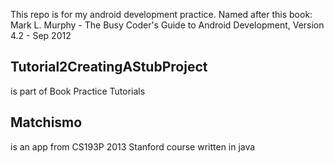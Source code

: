 This repo is for my android development practice. 
Named after this book: Mark L. Murphy - The Busy Coder's Guide to Android Development, Version 4.2 - Sep 2012


Tutorial2CreatingAStubProject 
---------
is part of Book Practice Tutorials

Matchismo 
---------
is an app from CS193P 2013 Stanford course written in java